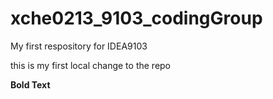 # xche0213_9103_codingGroup
My first respository for IDEA9103

this is my first local change to the repo

**Bold Text**